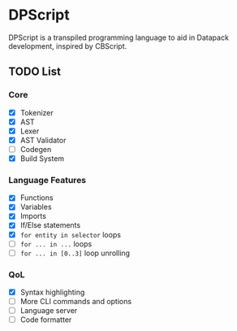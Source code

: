 # DPScript

DPScript is a transpiled programming language to aid in Datapack development,
inspired by CBScript.

## TODO List

### Core

- [x] Tokenizer
- [x] AST
- [x] Lexer
- [x] AST Validator
- [ ] Codegen
- [x] Build System

### Language Features

- [x] Functions
- [x] Variables
- [x] Imports
- [x] If/Else statements
- [x] `for entity in selector` loops
- [ ] `for ... in ...` loops
- [ ] `for ... in [0..3]` loop unrolling

### QoL

- [x] Syntax highlighting
- [ ] More CLI commands and options
- [ ] Language server
- [ ] Code formatter
